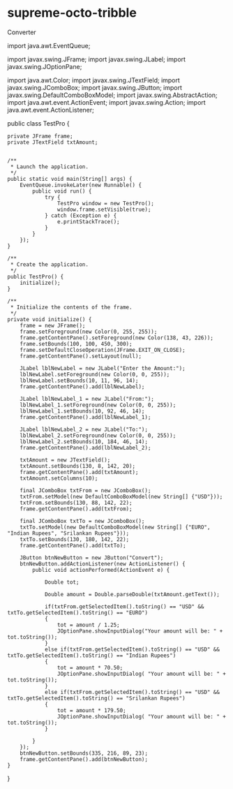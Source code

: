 # supreme-octo-tribble
Converter


import java.awt.EventQueue;

import javax.swing.JFrame;
import javax.swing.JLabel;
import javax.swing.JOptionPane;

import java.awt.Color;
import javax.swing.JTextField;
import javax.swing.JComboBox;
import javax.swing.JButton;
import javax.swing.DefaultComboBoxModel;
import javax.swing.AbstractAction;
import java.awt.event.ActionEvent;
import javax.swing.Action;
import java.awt.event.ActionListener;

public class TestPro {

	private JFrame frame;
	private JTextField txtAmount;
	

	/**
	 * Launch the application.
	 */
	public static void main(String[] args) {
		EventQueue.invokeLater(new Runnable() {
			public void run() {
				try {
					TestPro window = new TestPro();
					window.frame.setVisible(true);
				} catch (Exception e) {
					e.printStackTrace();
				}
			}
		});
	}

	/**
	 * Create the application.
	 */
	public TestPro() {
		initialize();
	}

	/**
	 * Initialize the contents of the frame.
	 */
	private void initialize() {
		frame = new JFrame();
		frame.setForeground(new Color(0, 255, 255));
		frame.getContentPane().setForeground(new Color(138, 43, 226));
		frame.setBounds(100, 100, 450, 300);
		frame.setDefaultCloseOperation(JFrame.EXIT_ON_CLOSE);
		frame.getContentPane().setLayout(null);
		
		JLabel lblNewLabel = new JLabel("Enter the Amount:");
		lblNewLabel.setForeground(new Color(0, 0, 255));
		lblNewLabel.setBounds(10, 11, 96, 14);
		frame.getContentPane().add(lblNewLabel);
		
		JLabel lblNewLabel_1 = new JLabel("From:");
		lblNewLabel_1.setForeground(new Color(0, 0, 255));
		lblNewLabel_1.setBounds(10, 92, 46, 14);
		frame.getContentPane().add(lblNewLabel_1);
		
		JLabel lblNewLabel_2 = new JLabel("To:");
		lblNewLabel_2.setForeground(new Color(0, 0, 255));
		lblNewLabel_2.setBounds(10, 184, 46, 14);
		frame.getContentPane().add(lblNewLabel_2);
		
		txtAmount = new JTextField();
		txtAmount.setBounds(130, 8, 142, 20);
		frame.getContentPane().add(txtAmount);
		txtAmount.setColumns(10);
		
		final JComboBox txtFrom = new JComboBox();
		txtFrom.setModel(new DefaultComboBoxModel(new String[] {"USD"}));
		txtFrom.setBounds(130, 88, 142, 22);
		frame.getContentPane().add(txtFrom);
		
		final JComboBox txtTo = new JComboBox();
		txtTo.setModel(new DefaultComboBoxModel(new String[] {"EURO", "Indian Rupees", "Srilankan Rupees"}));
		txtTo.setBounds(130, 180, 142, 22);
		frame.getContentPane().add(txtTo);
		
		JButton btnNewButton = new JButton("Convert");
		btnNewButton.addActionListener(new ActionListener() {
			public void actionPerformed(ActionEvent e) {

				Double tot; 
				
				Double amount = Double.parseDouble(txtAmount.getText()); 
				
				if(txtFrom.getSelectedItem().toString() == "USD" && txtTo.getSelectedItem().toString() == "EURO")
				{
					tot = amount / 1.25; 
					JOptionPane.showInputDialog("Your amount will be: " + tot.toString());
				}
				else if(txtFrom.getSelectedItem().toString() == "USD" && txtTo.getSelectedItem().toString() == "Indian Rupees")
				{
					tot = amount * 70.50; 
					JOptionPane.showInputDialog( "Your amount will be: " + tot.toString());
				}
				else if(txtFrom.getSelectedItem().toString() == "USD" && txtTo.getSelectedItem().toString() == "Srilankan Rupees")
				{
					tot = amount * 179.50; 
					JOptionPane.showInputDialog( "Your amount will be: " + tot.toString());
				}
				
			}
		});
		btnNewButton.setBounds(335, 216, 89, 23);
		frame.getContentPane().add(btnNewButton);
	}
}
